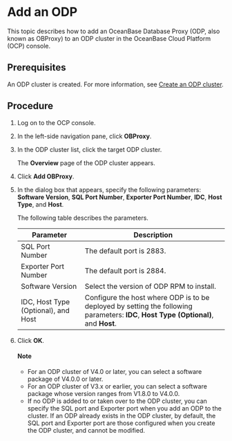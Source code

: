 # Add an ODP

This topic describes how to add an OceanBase Database Proxy (ODP, also known as OBProxy) to an ODP cluster in the OceanBase Cloud Platform (OCP) console.

## Prerequisites

An ODP cluster is created. For more information, see [Create an ODP cluster](../200.manage-obproxy-clusters/100.create-an-obproxy-cluster.md).

## Procedure

1. Log on to the OCP console.

2. In the left-side navigation pane, click **OBProxy**.

3. In the ODP cluster list, click the target ODP cluster.
   
   The **Overview** page of the ODP cluster appears.

4. Click **Add OBProxy**.

   <!-- ![1](https://obbusiness-private.oss-cn-shanghai.aliyuncs.com/doc/img/observer-enterprise/V4.1.0/user-guide/odp-management/add-an-odp.png) -->

5. In the dialog box that appears, specify the following parameters: **Software Version**, **SQL Port Number**, **Exporter Port Number**, **IDC**, **Host Type**, and **Host**.

   <!-- ![1](https://obbusiness-private.oss-cn-shanghai.aliyuncs.com/doc/img/observer-enterprise/V4.1.0/user-guide/odp-management/add-an-odp2.png) -->

   The following table describes the parameters.

   | Parameter | Description |
   |---------------|----------------------------------------------------|
   | SQL Port Number | The default port is 2883.  |
   | Exporter Port Number | The default port is 2884.  |
   | Software Version | Select the version of ODP RPM to install.  |
   | IDC, Host Type (Optional), and Host | Configure the host where ODP is to be deployed by setting the following parameters: **IDC**, **Host Type (Optional)**, and **Host**.  |

6. Click **OK**.

   <main id="notice" type='explain'>
   <h4>Note</h4>
   <p><ul>
   <li>For an ODP cluster of V4.0 or later, you can select a software package of V4.0.0 or later. </li><li>For an ODP cluster of V3.x or earlier, you can select a software package whose version ranges from V1.8.0 to V4.0.0. </li>
   <li>If no ODP is added to or taken over to the ODP cluster, you can specify the SQL port and Exporter port when you add an ODP to the cluster. If an ODP already exists in the ODP cluster, by default, the SQL port and Exporter port are those configured when you create the ODP cluster, and cannot be modified. </li>
   </ul></p>
   </main>
